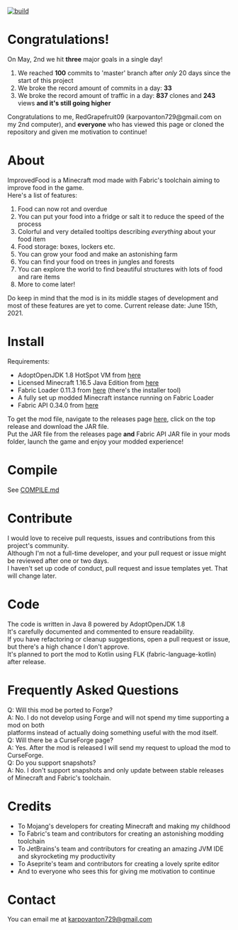 [![build](https://github.com/RedGrapefruit09/ImprovedFood/actions/workflows/build.yml/badge.svg)](https://github.com/RedGrapefruit09/ImprovedFood/actions/workflows/build.yml)

# Congratulations!

On May, 2nd we hit <b>three</b> major goals in a single day!
<ol>
<li>We reached <b>100</b> commits to 'master' branch after <i>only</i> 20 days since the start of this project</li>
<li>We broke the record amount of commits in a day: <b>33</b></li>
<li>We broke the record amount of traffic in a day: <b>837</b> clones and <b>243</b> views <b>and it's still going higher</b></li>
</ol>
Congratulations to me, RedGrapefruit09 (karpovanton729@gmail.com on my 2nd computer), and <b>everyone</b> who has viewed this page or cloned the repository and given me motivation to continue!

# About

ImprovedFood is a Minecraft mod made with Fabric's toolchain aiming to improve food in the game.  
Here's a list of features:
<ol>
<li>Food can now rot and overdue</li>
<li>You can put your food into a fridge or salt it to reduce the speed of the process</li>
<li>Colorful and very detailed tooltips describing <i>everything</i> about your food item</li>
<li>Food storage: boxes, lockers etc.</li>
<li>You can grow your food and make an astonishing farm</li>
<li>You can find your food on trees in jungles and forests</li>
<li>You can explore the world to find beautiful structures with lots of food and rare items</li>
<li>More to come later!</li>
</ol>
Do keep in mind that the mod is in its middle stages of development and most of these features are yet to come.  
Current release date: June 15th, 2021.

# Install

Requirements:
<ul>
<li>AdoptOpenJDK 1.8 HotSpot VM from <a href="https://adoptopenjdk.net/?variant=openjdk8&jvmVariant=hotspot">here</a></li>
<li>Licensed Minecraft 1.16.5 Java Edition from <a href="https://www.minecraft.net/en-us/">here</a></li>
<li>Fabric Loader 0.11.3 from <a href="https://fabricmc.net/use/">here</a> (there's the installer tool)</li>
<li>A fully set up modded Minecraft instance running on Fabric Loader</li>
<li>Fabric API 0.34.0 from <a href="https://www.curseforge.com/minecraft/mc-mods/fabric-api/files">here</a></li>
</ul>

To get the mod file, navigate to the releases page [here](https://github.com/RedGrapefruit09/ImprovedFood/releases),
click on the top release and download the JAR file.  
Put the JAR file from the releases page <b>and</b> Fabric API JAR file in your mods folder, launch the game and enjoy
your modded experience!

# Compile

See [COMPILE.md](https://github.com/RedGrapefruit09/ImprovedFood/blob/master/COMPILE.md)

# Contribute

I would love to receive pull requests, issues and contributions from this project's community.  
Although I'm not a full-time developer, and your pull request or issue might be reviewed after one or two days.  
I haven't set up code of conduct, pull request and issue templates yet. That will change later.

# Code

The code is written in Java 8 powered by AdoptOpenJDK 1.8  
It's carefully documented and commented to ensure readability.  
If you have refactoring or cleanup suggestions, open a pull request or issue, but there's a high chance I don't
approve.  
It's planned to port the mod to Kotlin using FLK (fabric-language-kotlin) after release.

# Frequently Asked Questions

Q: Will this mod be ported to Forge?  
A: No. I do not develop using Forge and will not spend my time supporting a mod on both  
platforms instead of actually doing something useful with the mod itself.  
Q: Will there be a CurseForge page?  
A: Yes. After the mod is released I will send my request to upload the mod to CurseForge.  
Q: Do you support snapshots?  
A: No. I don't support snapshots and only update between stable releases of Minecraft and Fabric's toolchain.

# Credits

<ul>
<li>To Mojang's developers for creating Minecraft and making my childhood</li>
<li>To Fabric's team and contributors for creating an astonishing modding toolchain</li>
<li>To JetBrains's team and contributors for creating an amazing JVM IDE and skyrocketing my productivity</li>
<li>To Aseprite's team and contributors for creating a lovely sprite editor</li>
<li>And to everyone who sees this for giving me motivation to continue</li>
</ul>

# Contact

You can email me at karpovanton729@gmail.com